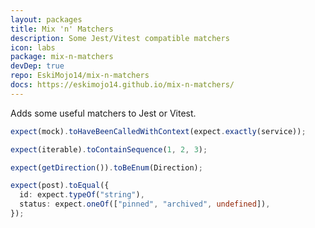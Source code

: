 ```yaml
---
layout: packages
title: Mix 'n' Matchers
description: Some Jest/Vitest compatible matchers
icon: labs
package: mix-n-matchers
devDep: true
repo: EskiMojo14/mix-n-matchers
docs: https://eskimojo14.github.io/mix-n-matchers/
---
```


Adds some useful matchers to Jest or Vitest.

```ts
expect(mock).toHaveBeenCalledWithContext(expect.exactly(service));

expect(iterable).toContainSequence(1, 2, 3);

expect(getDirection()).toBeEnum(Direction);

expect(post).toEqual({
  id: expect.typeOf("string"),
  status: expect.oneOf(["pinned", "archived", undefined]),
});
```
